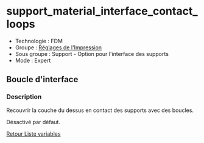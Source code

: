 # support_material_interface_contact_loops

* Technologie : FDM
* Groupe : [Réglages de l'Impression](../print_settings/print_settings.md)
* Sous groupe : Support - Option pour l'interface des supports
* Mode : Expert

## Boucle d'interface

### Description

Recouvrir la couche du dessus en contact des supports avec des boucles.

Désactivé par défaut.

[Retour Liste variables](variable_list.md)